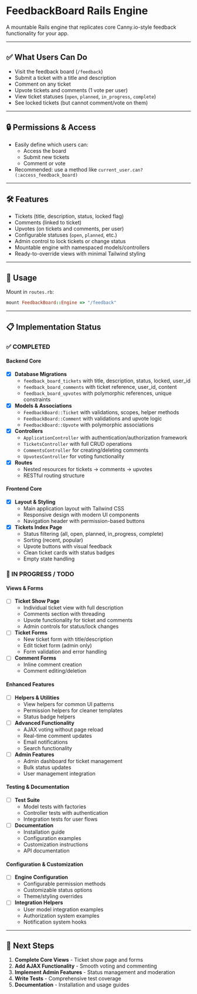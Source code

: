 # FeedbackBoard Rails Engine

A mountable Rails engine that replicates core Canny.io-style feedback functionality for your app.

---

## ✅ What Users Can Do

- Visit the feedback board (`/feedback`)
- Submit a ticket with a title and description
- Comment on any ticket
- Upvote tickets and comments (1 vote per user)
- View ticket statuses (`open`, `planned`, `in_progress`, `complete`)
- See locked tickets (but cannot comment/vote on them)

---

## 🔒 Permissions & Access

- Easily define which users can:
  - Access the board
  - Submit new tickets
  - Comment or vote
- Recommended: use a method like `current_user.can?(:access_feedback_board)`

---

## 🛠 Features

- Tickets (title, description, status, locked flag)
- Comments (linked to ticket)
- Upvotes (on tickets and comments, per user)
- Configurable statuses (`open`, `planned`, etc.)
- Admin control to lock tickets or change status
- Mountable engine with namespaced models/controllers
- Ready-to-override views with minimal Tailwind styling

---

## 🚀 Usage

Mount in `routes.rb`:

```ruby
mount FeedbackBoard::Engine => "/feedback"

```

---

## 📋 Implementation Status

### ✅ COMPLETED

#### Backend Core
- [x] **Database Migrations**
  - `feedback_board_tickets` with title, description, status, locked, user_id
  - `feedback_board_comments` with ticket reference, user_id, content
  - `feedback_board_upvotes` with polymorphic references, unique constraints
- [x] **Models & Associations**
  - `FeedbackBoard::Ticket` with validations, scopes, helper methods
  - `FeedbackBoard::Comment` with validations and upvote logic
  - `FeedbackBoard::Upvote` with polymorphic associations
- [x] **Controllers**
  - `ApplicationController` with authentication/authorization framework
  - `TicketsController` with full CRUD operations
  - `CommentsController` for creating/deleting comments
  - `UpvotesController` for voting functionality
- [x] **Routes**
  - Nested resources for tickets → comments → upvotes
  - RESTful routing structure

#### Frontend Core
- [x] **Layout & Styling**
  - Main application layout with Tailwind CSS
  - Responsive design with modern UI components
  - Navigation header with permission-based buttons
- [x] **Tickets Index Page**
  - Status filtering (all, open, planned, in_progress, complete)
  - Sorting (recent, popular)
  - Upvote buttons with visual feedback
  - Clean ticket cards with status badges
  - Empty state handling

### 🚧 IN PROGRESS / TODO

#### Views & Forms
- [ ] **Ticket Show Page**
  - Individual ticket view with full description
  - Comments section with threading
  - Upvote functionality for ticket and comments
  - Admin controls for status/lock changes
- [ ] **Ticket Forms**
  - New ticket form with title/description
  - Edit ticket form (admin only)
  - Form validation and error handling
- [ ] **Comment Forms**
  - Inline comment creation
  - Comment editing/deletion

#### Enhanced Features
- [ ] **Helpers & Utilities**
  - View helpers for common UI patterns
  - Permission helpers for cleaner templates
  - Status badge helpers
- [ ] **Advanced Functionality**
  - AJAX voting without page reload
  - Real-time comment updates
  - Email notifications
  - Search functionality
- [ ] **Admin Features**
  - Admin dashboard for ticket management
  - Bulk status updates
  - User management integration

#### Testing & Documentation
- [ ] **Test Suite**
  - Model tests with factories
  - Controller tests with authentication
  - Integration tests for user flows
- [ ] **Documentation**
  - Installation guide
  - Configuration examples
  - Customization instructions
  - API documentation

#### Configuration & Customization
- [ ] **Engine Configuration**
  - Configurable permission methods
  - Customizable status options
  - Theme/styling overrides
- [ ] **Integration Helpers**
  - User model integration examples
  - Authorization system examples
  - Notification system hooks

---

## 🎯 Next Steps

1. **Complete Core Views** - Ticket show page and forms
2. **Add AJAX Functionality** - Smooth voting and commenting
3. **Implement Admin Features** - Status management and moderation
4. **Write Tests** - Comprehensive test coverage
5. **Documentation** - Installation and usage guides
